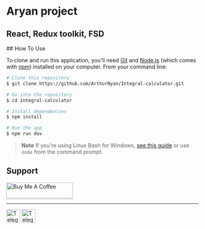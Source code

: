 <h1>Aryan project</h1>
<h2>React, Redux toolkit, FSD</h2>
## How To Use

To clone and run this application, you'll need [Git](https://git-scm.com) and [Node.js](https://nodejs.org/en/download/) (which comes with [npm](http://npmjs.com)) installed on your computer. From your command line:

```bash
# Clone this repository
$ git clone https://github.com/ArthurNyan/Integral-calculator.git

# Go into the repository
$ cd integral-calculator

# Install dependencies
$ npm install

# Run the app
$ npm run dev
```

> **Note**
> If you're using Linux Bash for Windows, [see this guide](https://www.howtogeek.com/261575/how-to-run-graphical-linux-desktop-applications-from-windows-10s-bash-shell/) or use `node` from the command prompt.

## Support

<a href="https://www.buymeacoffee.com/webdvlp" target="_blank"><img src="https://www.buymeacoffee.com/assets/img/custom_images/purple_img.png" alt="Buy Me A Coffee" style="height: 41px !important;width: 174px !important;box-shadow: 0px 3px 2px 0px rgba(190, 190, 190, 0.5) !important;-webkit-box-shadow: 0px 3px 2px 0px rgba(190, 190, 190, 0.5) !important;" ></a>

---

<a href="https://t.me/ArthurNyan" target="_blank" rel="noreferrer"><img src="https://www.svgrepo.com/download/354443/telegram.svg" width="36" height="36" alt="Telegram" /></a>
<a href="https://vk.com/arthurdev" target="_blank" rel="noreferrer"><img src="https://www.svgrepo.com/download/331634/vk-v2.svg" width="36" height="36" alt="Telegram" /></a>

